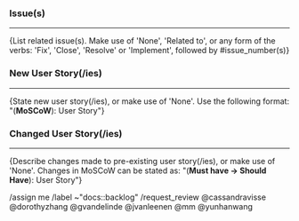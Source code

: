 ### Issue(s)
---
{List related issue(s). Make use of 'None', 'Related to', or any form of the verbs: 'Fix', 'Close', 'Resolve' or 'Implement', followed by #issue_number(s)}

### New User Story(/ies)
---
{State new user story(/ies), or make use of 'None'. Use the following format: "(**MoSCoW**): User Story"}

### Changed User Story(/ies)
---
{Describe changes made to pre-existing user story(/ies), or make use of 'None'. Changes in MoSCoW can be stated as: "(**Must have -> Should Have**): User Story"}

/assign me
/label ~"docs::backlog"
/request_review @cassandravisse @dorothyzhang @gvandelinde @jvanleenen @mm @yunhanwang
